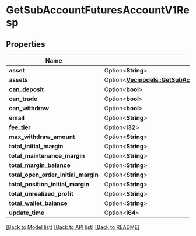# GetSubAccountFuturesAccountV1Resp

## Properties

Name | Type | Description | Notes
------------ | ------------- | ------------- | -------------
**asset** | Option<**String**> |  | [optional]
**assets** | Option<[**Vec<models::GetSubAccountFuturesAccountV1RespAssetsInner>**](GetSubAccountFuturesAccountV1Resp_assets_inner.md)> |  | [optional]
**can_deposit** | Option<**bool**> |  | [optional]
**can_trade** | Option<**bool**> |  | [optional]
**can_withdraw** | Option<**bool**> |  | [optional]
**email** | Option<**String**> |  | [optional]
**fee_tier** | Option<**i32**> |  | [optional]
**max_withdraw_amount** | Option<**String**> |  | [optional]
**total_initial_margin** | Option<**String**> |  | [optional]
**total_maintenance_margin** | Option<**String**> |  | [optional]
**total_margin_balance** | Option<**String**> |  | [optional]
**total_open_order_initial_margin** | Option<**String**> |  | [optional]
**total_position_initial_margin** | Option<**String**> |  | [optional]
**total_unrealized_profit** | Option<**String**> |  | [optional]
**total_wallet_balance** | Option<**String**> |  | [optional]
**update_time** | Option<**i64**> |  | [optional]

[[Back to Model list]](../README.md#documentation-for-models) [[Back to API list]](../README.md#documentation-for-api-endpoints) [[Back to README]](../README.md)


